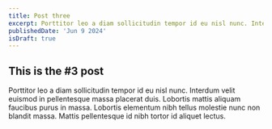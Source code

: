 ```yaml
---
title: Post three
excerpt: Porttitor leo a diam sollicitudin tempor id eu nisl nunc. Interdum velit euismod in pellentesque massa placerat duis.
publishedDate: 'Jun 9 2024'
isDraft: true
---
```


## This is the #3 post

Porttitor leo a diam sollicitudin tempor id eu nisl nunc. Interdum velit euismod in pellentesque massa placerat duis. Lobortis mattis aliquam faucibus purus in massa. Lobortis elementum nibh tellus molestie nunc non blandit massa. Mattis pellentesque id nibh tortor id aliquet lectus.
